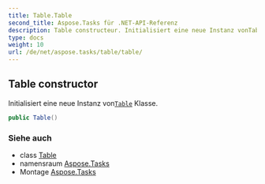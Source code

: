 ```yaml
---
title: Table.Table
second_title: Aspose.Tasks für .NET-API-Referenz
description: Table constructeur. Initialisiert eine neue Instanz vonTable Klasse.
type: docs
weight: 10
url: /de/net/aspose.tasks/table/table/
---
```

## Table constructor

Initialisiert eine neue Instanz von[`Table`](../) Klasse.

```csharp
public Table()
```

### Siehe auch

* class [Table](../)
* namensraum [Aspose.Tasks](../../table/)
* Montage [Aspose.Tasks](../../../)


